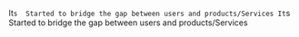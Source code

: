 It`s  Started to bridge the gap between users and products/Services
It`s  Started to bridge the gap between users and products/Services

